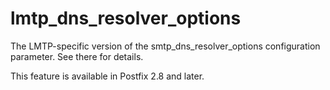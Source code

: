 # lmtp_dns_resolver_options 

 The LMTP-specific version of the smtp_dns_resolver_options
configuration parameter.  See there for details. 

 This feature is available in Postfix 2.8 and later.  


